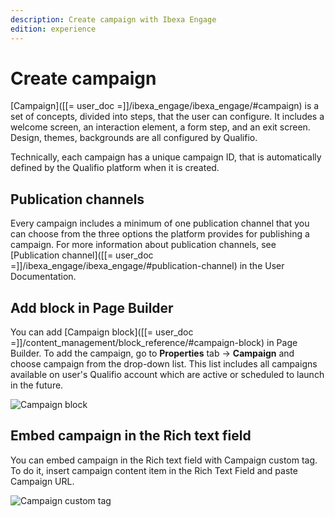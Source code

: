 ```yaml
---
description: Create campaign with Ibexa Engage
edition: experience
---
```


# Create campaign

[Campaign]([[= user_doc =]]/ibexa_engage/ibexa_engage/#campaign) is a set of concepts, divided into steps, that the user can configure.
It includes a welcome screen, an interaction element, a form step, and an exit screen.
Design, themes, backgrounds are all configured by Qualifio.

Technically, each campaign has a unique campaign ID, that is automatically defined by the Qualifio platform when it is created.

## Publication channels

Every campaign includes a minimum of one publication channel that you can choose from the three options the platform provides for publishing a campaign.
For more information about publication channels, see [Publication channel]([[= user_doc =]]/ibexa_engage/ibexa_engage/#publication-channel) in the User Documentation.

## Add block in Page Builder

You can add [Campaign block]([[= user_doc =]]/content_management/block_reference/#campaign-block) in Page Builder.
To add the campaign,  go to **Properties** tab -> **Campaign** and choose campaign from the drop-down list. This list includes all campaigns available on user's Qualifio account which are active or scheduled to launch in the future.

![Campaign block](campaign_block.png)

## Embed campaign in the Rich text field

You can embed campaign in the Rich text field with Campaign custom tag.
To do it, insert campaign content item in the Rich Text Field and paste Campaign URL.

![Campaign custom tag](campaign_custom_tag.png)